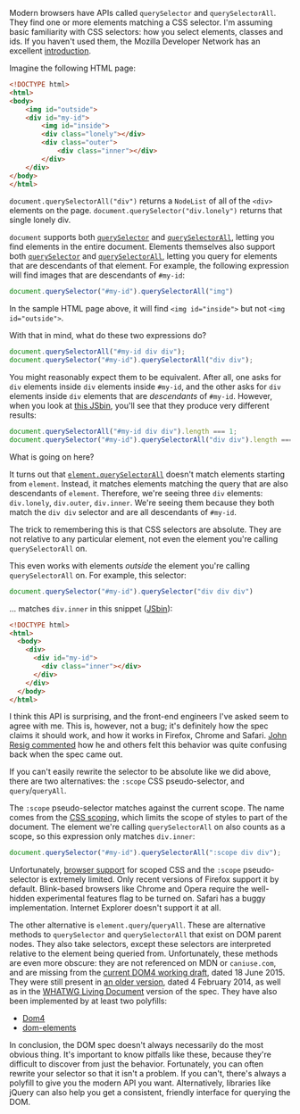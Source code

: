 <!--
.. title: querySelectorAll from an element probably doesn't do what you think it does
.. slug: queryselectorall-from-an-element-probably-doesnt-do-what-you-think-it-does
.. date: 2015-08-21 12:11:23 UTC-07:00
.. tags: css, webdev, dom
.. category:
.. link:
.. description:
.. type: text
-->

Modern browsers have APIs called `querySelector` and `querySelectorAll`. They
find one or more elements matching a CSS selector. I'm assuming basic
familiarity with CSS selectors: how you select elements, classes and ids. If
you haven't used them, the Mozilla Developer Network has an excellent
[introduction][csssel].

Imagine the following HTML page:

```html
<!DOCTYPE html>
<html>
<body>
    <img id="outside">
    <div id="my-id">
        <img id="inside">
        <div class="lonely"></div>
        <div class="outer">
            <div class="inner"></div>
        </div>
    </div>
</body>
</html>
```

`document.querySelectorAll("div")` returns a `NodeList` of all of the `<div>`
elements on the page. `document.querySelector("div.lonely")` returns that
single lonely div.

`document` supports both [`querySelector`][dqs] and
[`querySelectorAll`][dqsa], letting you find elements in the entire
document. Elements themselves also support both [`querySelector`][eqs] and
[`querySelectorAll`][eqsa], letting you query for elements that are
descendants of that element. For example, the following expression will find
images that are descendants of `#my-id`:

```javascript
document.querySelector("#my-id").querySelectorAll("img")
```

In the sample HTML page above, it will find `<img id="inside">` but not `<img
id="outside">`.

With that in mind, what do these two expressions do?

```javascript
document.querySelectorAll("#my-id div div");
document.querySelector("#my-id").querySelectorAll("div div");
```

You might reasonably expect them to be equivalent. After all, one asks for
`div` elements inside `div` elements inside `#my-id`, and the other asks for
`div` elements inside `div` elements that are *descendants* of
`#my-id`. However, when you look at [this JSbin][jsbin], you'll see that they
produce very different results:

```javascript
document.querySelectorAll("#my-id div div").length === 1;
document.querySelector("#my-id").querySelectorAll("div div").length === 3;
```

What is going on here?

It turns out that [`element.querySelectorAll`][eqsa] doesn't match elements
starting from `element`. Instead, it matches elements matching the query that
are also descendants of `element`. Therefore, we're seeing three `div`
elements: `div.lonely`, `div.outer`, `div.inner`. We're seeing them because
they both match the `div div` selector and are all descendants of `#my-id`.

The trick to remembering this is that CSS selectors are absolute. They are not
relative to any particular element, not even the element you're calling
`querySelectorAll` on.

This even works with elements *outside* the element you're calling
`querySelectorAll` on. For example, this selector:

```javascript
document.querySelector("#my-id").querySelector("div div div")
```

... matches `div.inner` in this snippet ([JSbin][jsbin2]):

```html
<!DOCTYPE html>
<html>
  <body>
    <div>
      <div id="my-id">
        <div class="inner"></div>
      </div>
    </div>
  </body>
</html>
```

I think this API is surprising, and the front-end engineers I've asked
seem to agree with me. This is, however, not a bug; it's definitely
how the spec claims it should work, and how it works in Firefox,
Chrome and Safari. [John Resig commented][jresig] how he and others
felt this behavior was quite confusing back when the spec came out.

If you can't easily rewrite the selector to be absolute like we did above,
there are two alternatives: the `:scope` CSS pseudo-selector, and
`query`/`queryAll`.

The `:scope` pseudo-selector matches against the current scope. The
name comes from the [CSS scoping][scope-spec], which limits the scope
of styles to part of the document. The element we're calling
`querySelectorAll` on also counts as a scope, so this expression only
matches `div.inner`:

```javascript
document.querySelector("#my-id").querySelectorAll(":scope div div");
```

Unfortunately, [browser support][scope-compat] for scoped CSS and the `:scope`
pseudo-selector is extremely limited. Only recent versions of Firefox support
it by default. Blink-based browsers like Chrome and Opera require the
well-hidden experimental features flag to be turned on. Safari has a buggy
implementation. Internet Explorer doesn't support it at all.

The other alternative is `element.query`/`queryAll`. These are alternative
methods to `querySelector` and `querySelectorAll` that exist on DOM parent
nodes. They also take selectors, except these selectors are interpreted
relative to the element being queried from.  Unfortunately, these methods are
even more obscure: they are not referenced on MDN or `caniuse.com`, and are
missing from the [current DOM4 working draft][dom4-query], dated 18
June 2015. They were still present in [an older version][older-dom4], dated 4
February 2014, as well as in the [WHATWG Living Document][living-dom] version
of the spec. They have also been implemented by at least two polyfills:

* [Dom4][dom4-polyfill]
* [dom-elements][dom-elements-polyfill]

In conclusion, the DOM spec doesn't always necessarily do the most obvious
thing. It's important to know pitfalls like these, because they're difficult
to discover from just the behavior. Fortunately, you can often rewrite your
selector so that it isn't a problem. If you can't, there's always a polyfill
to give you the modern API you want. Alternatively, libraries like jQuery can
also help you get a consistent, friendly interface for querying the DOM.

[csssel]: https://developer.mozilla.org/en-US/docs/Web/Guide/CSS/Getting_started/Selectors
[dqs]: https://developer.mozilla.org/en-US/docs/Web/API/Document/querySelector
[dqsa]: https://developer.mozilla.org/en-US/docs/Web/API/Document/querySelectorAll
[eqs]: https://developer.mozilla.org/en-US/docs/Web/API/Element/querySelector
[eqsa]: https://developer.mozilla.org/en-US/docs/Web/API/Element/querySelectorAll
[jsbin]: http://jsbin.com/hineco/edit?html,js,output
[jsbin2]: http://jsbin.com/woropuc/edit?html,js,output
[spec]: https://dom.spec.whatwg.org/#dom-parentnode-queryselectorall
[jresig]: http://ejohn.org/blog/thoughts-on-queryselectorall/
[scope-spec]: https://html.spec.whatwg.org/multipage/semantics.html#attr-style-scoped
[scope]: https://developer.mozilla.org/en-US/docs/Web/CSS/%3Ascope
[scope-compat]: https://developer.mozilla.org/en-US/docs/Web/CSS/%3Ascope#Browser_compatibility
[dom4-query]: http://www.w3.org/TR/dom/#interface-parentnode
[older-dom4]: http://www.w3.org/TR/2014/WD-dom-20140204/#interface-parentnode
[dom4-polyfill]: https://webreflection.github.io/dom4/
[dom-elements-polyfill]: https://github.com/barberboy/dom-elements
[living-dom]: https://dom.spec.whatwg.org/#interface-parentnode
